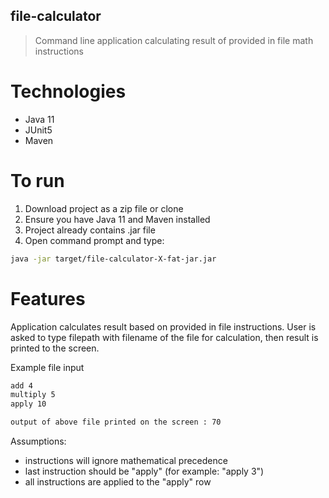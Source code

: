 ## file-calculator

> Command line application calculating result of provided in file math instructions

# Technologies
- Java 11
- JUnit5
- Maven

# To run
1. Download project as a zip file or clone
2. Ensure you have Java 11 and Maven installed 
3. Project already contains .jar file
3. Open command prompt and type:
```bash
java -jar target/file-calculator-X-fat-jar.jar
```
# Features

Application calculates result based on provided in file instructions.
User is asked to type filepath with filename of the file for calculation, then result is printed to the screen.

Example file input
```bash
add 4
multiply 5
apply 10
```
```bash
output of above file printed on the screen : 70
```
Assumptions:
* instructions will ignore mathematical precedence
* last instruction should be "apply" (for example: "apply 3")
* all instructions are applied to the "apply" row
